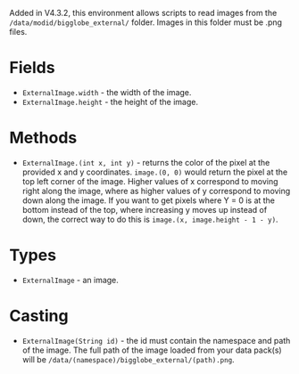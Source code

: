 Added in V4.3.2, this environment allows scripts to read images from the `/data/modid/bigglobe_external/` folder. Images in this folder must be .png files.

# Fields

* `ExternalImage.width` - the width of the image.
* `ExternalImage.height` - the height of the image.

# Methods

* `ExternalImage.(int x, int y)` - returns the color of the pixel at the provided x and y coordinates. `image.(0, 0)` would return the pixel at the top left corner of the image. Higher values of x correspond to moving right along the image, where as higher values of y correspond to moving down along the image. If you want to get pixels where Y = 0 is at the bottom instead of the top, where increasing y moves up instead of down, the correct way to do this is `image.(x, image.height - 1 - y)`.

# Types

* `ExternalImage` - an image.

# Casting

* `ExternalImage(String id)` - the id must contain the namespace and path of the image. The full path of the image loaded from your data pack(s) will be `/data/(namespace)/bigglobe_external/(path).png`.